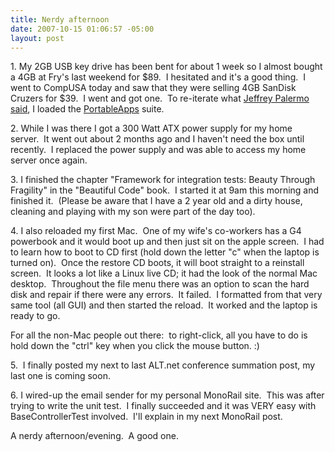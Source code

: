 ```yaml
---
title: Nerdy afternoon
date: 2007-10-15 01:06:57 -05:00
layout: post
---
```


1\. My 2GB USB key drive has been bent for about 1 week so I almost bought a 4GB at Fry's last weekend for $89.  I hesitated and it's a good thing.  I went to CompUSA today and saw that they were selling 4GB SanDisk Cruzers for $39.  I went and got one.  To re-iterate what [Jeffrey Palermo](http://www.jeffreypalermo.com) [said](http://codebetter.com/blogs/jeffrey.palermo/archive/2007/06/25/modify-and-restore-firefox-extensions-that-fail-to-load.aspx), I loaded the [PortableApps](http://portableapps.com/) suite.

2\. While I was there I got a 300 Watt ATX power supply for my home server.  It went out about 2 months ago and I haven't need the box until recently.  I replaced the power supply and was able to access my home server once again.

3\. I finished the chapter "Framework for integration tests: Beauty Through Fragility" in the "Beautiful Code" book.  I started it at 9am this morning and finished it.  (Please be aware that I have a 2 year old and a dirty house, cleaning and playing with my son were part of the day too).

4\. I also reloaded my first Mac.  One of my wife's co-workers has a G4 powerbook and it would boot up and then just sit on the apple screen.  I had to learn how to boot to CD first (hold down the letter "c" when the laptop is turned on).  Once the restore CD boots, it will boot straight to a reinstall screen.  It looks a lot like a Linux live CD; it had the look of the normal Mac desktop.  Throughout the file menu there was an option to scan the hard disk and repair if there were any errors.  It failed.  I formatted from that very same tool (all GUI) and then started the reload.  It worked and the laptop is ready to go.

For all the non-Mac people out there:  to right-click, all you have to do is hold down the "ctrl" key when you click the mouse button. :)

5.  I finally posted my next to last ALT.net conference summation post, my last one is coming soon.

6\. I wired-up the email sender for my personal MonoRail site.  This was after trying to write the unit test.  I finally succeeded and it was VERY easy with BaseControllerTest involved.  I'll explain in my next MonoRail post.

A nerdy afternoon/evening.  A good one.